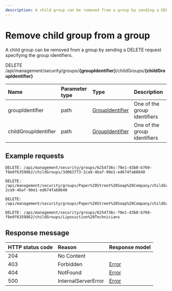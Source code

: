```yaml
---
description: A child group can be removed from a group by sending a DELETE request specifying the group identifiers.
---
```


# Remove child group from a group

A child group can be removed from a group by sending a DELETE request specifying the group identifiers.

<span class="label label--put">DELETE</span> /api/management/security/groups/**{groupIdentifier}**/childGroups/**{childGroupIdentifier}**

| Name                 | Parameter type | Type                                        | Description                  |
| :------------------- | :------------- | :------------------------------------------ | :--------------------------- |
| groupIdentifier      | path           | [GroupIdentifier](/security/identifiers.md) | One of the group identifiers |
| childGroupIdentifier | path           | [GroupIdentifier](/security/identifiers.md) | One of the group identifiers |

## Example requests

```http
DELETE: /api/management/security/groups/6254736c-70e1-43b0-b769-f8e0f6359862/childGroups/3d063773-2ca9-4baf-90e1-ed674fa68640
```

```http
DELETE: /api/management/security/groups/Paper%20Street%20Soap%20Company/childGroups/3d063773-2ca9-4baf-90e1-ed674fa68640
```

```http
DELETE: /api/management/security/groups/Paper%20Street%20Soap%20Company/childGroups/Liposuction%20Technicians
```

```http
DELETE: /api/management/security/groups/6254736c-70e1-43b0-b769-f8e0f6359862/childGroups/Liposuction%20Technicians
```

## Response message

| HTTP status code | Reason              | Response model                   |
| :--------------- | :------------------ | :------------------------------- |
| 204              | No Content          |                                  |
| 403              | Forbidden           | [Error](/key-concepts/errors.md) |
| 404              | NotFound            | [Error](/key-concepts/errors.md) |
| 500              | InternalServerError | [Error](/key-concepts/errors.md) |

